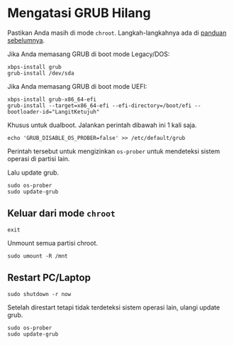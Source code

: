 # Mengatasi GRUB Hilang

Pastikan Anda masih di mode `chroot`. Langkah-langkahnya ada di [panduan sebelumnya](chroot.md).

Jika Anda memasang GRUB di boot mode Legacy/DOS:

```
xbps-install grub
grub-install /dev/sda
```

Jika Anda memasang GRUB di boot mode UEFI:

```
xbps-install grub-x86_64-efi
grub-install --target=x86_64-efi --efi-directory=/boot/efi --bootloader-id="LangitKetujuh"
```

Khusus untuk dualboot. Jalankan perintah dibawah ini 1 kali saja.

```
echo 'GRUB_DISABLE_OS_PROBER=false' >> /etc/default/grub
```

Perintah tersebut untuk mengizinkan `os-prober` untuk mendeteksi sistem operasi di partisi lain.

Lalu update grub.

```
sudo os-prober
sudo update-grub
```

## Keluar dari mode `chroot`

```
exit
```

Unmount semua partisi chroot.
```
sudo umount -R /mnt
```

## Restart PC/Laptop

```
sudo shutdown -r now
```

Setelah direstart tetapi tidak terdeteksi sistem operasi lain, ulangi update grub.

```
sudo os-prober
sudo update-grub
```
